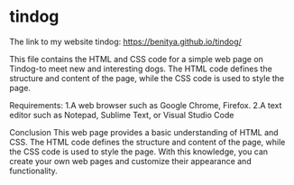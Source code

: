 # tindog

The link to my website tindog: https://benitya.github.io/tindog/

This file contains the HTML and CSS code for a simple web page on Tindog-to meet new and interesting dogs. 
The HTML code defines the structure and content of the page, while the CSS code is used to style the page.

Requirements:
1.A web browser such as Google Chrome, Firefox.
2.A text editor such as Notepad, Sublime Text, or Visual Studio Code
 
Conclusion
This web page provides a basic understanding of HTML and CSS. 
The HTML code defines the structure and content of the page, while the CSS code is used to style the page. 
With this knowledge, you can create your own web pages and customize their appearance and functionality.
